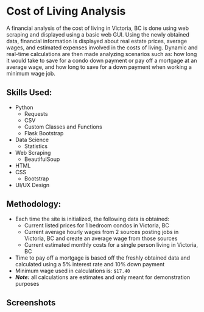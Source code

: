 # Cost of Living Analysis

A financial analysis of the cost of living in Victoria, BC is done using web scraping and displayed using a basic web GUI. Using the newly obtained data, financial information is displayed about real estate prices, average wages, and estimated expenses involved in the costs of living. Dynamic and real-time calculations are then made analyzing scenarios such as: how long it would take to save for a condo down payment or pay off a mortgage at an average wage, and how long to save for a down payment when working a minimum wage job.

## Skills Used:

-   Python
    -   Requests
    -   CSV
    -   Custom Classes and Functions
    -   Flask Bootstrap
-   Data Science
    -   Statistics
-   Web Scraping
    -   BeautifulSoup
-   HTML
-   CSS
    -   Bootstrap
-   UI/UX Design

## Methodology:

-   Each time the site is initialized, the following data is obtained:
    -   Current listed prices for 1 bedroom condos in Victoria, BC
    -   Current average hourly wages from 2 sources posting jobs in Victoria, BC and create an average wage from those sources
    -   Current estimated monthly costs for a single person living in Victoria, BC
-   Time to pay off a mortgage is based off the freshly obtained data and calculated using a 5% interest rate and 10% down payment
-   Minimum wage used in calculations is: `$17.40`
-   **_Note:_** all calculations are estimates and only meant for demonstration purposes

## Screenshots
